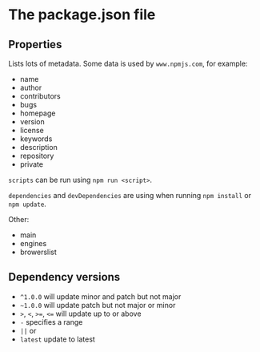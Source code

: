 # The package.json file

## Properties

Lists lots of metadata. Some data is used by `www.npmjs.com`, for example:
- name
- author
- contributors
- bugs
- homepage
- version
- license
- keywords
- description
- repository
- private

`scripts` can be run using `npm run <script>`.

`dependencies` and `devDependencies` are using when running `npm install` or `npm update`.

Other:
- main
- engines
- browerslist

## Dependency versions
- `^1.0.0` will update minor and patch but not major
- `~1.0.0` will update patch but not major or minor
- `>`, `<`, `>=`, `<=` will update up to or above
- `-` specifies a range
- `||` or
- `latest` update to latest

